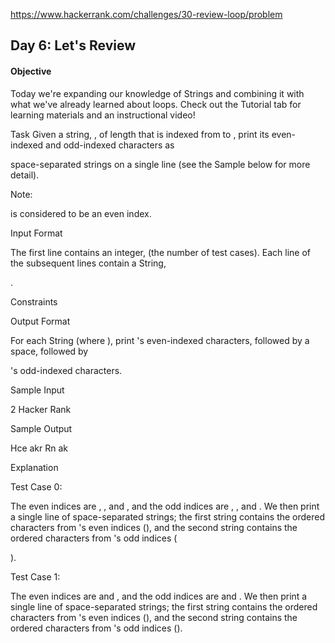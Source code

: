 https://www.hackerrank.com/challenges/30-review-loop/problem

## Day 6: Let's Review

#### Objective
Today we're expanding our knowledge of Strings and combining it with what we've already learned about loops. Check out the Tutorial tab for learning materials and an instructional video!

Task
Given a string,
, of length that is indexed from to , print its even-indexed and odd-indexed characters as

space-separated strings on a single line (see the Sample below for more detail).

Note:

is considered to be an even index.

Input Format

The first line contains an integer,
(the number of test cases).
Each line of the subsequent lines contain a String,

.

Constraints

Output Format

For each String
(where ), print 's even-indexed characters, followed by a space, followed by

's odd-indexed characters.

Sample Input

2
Hacker
Rank

Sample Output

Hce akr
Rn ak

Explanation

Test Case 0:







The even indices are , , and , and the odd indices are , , and . We then print a single line of space-separated strings; the first string contains the ordered characters from 's even indices (), and the second string contains the ordered characters from 's odd indices (

).

Test Case 1:





The even indices are and , and the odd indices are and . We then print a single line of space-separated strings; the first string contains the ordered characters from 's even indices (), and the second string contains the ordered characters from 's odd indices ().

